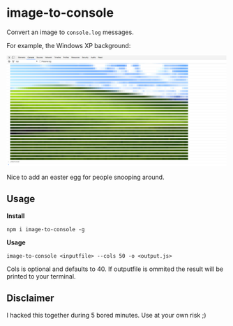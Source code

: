 # image-to-console

Convert an image to `console.log` messages.

For example, the Windows XP background:

![Screen shot](https://raw.githubusercontent.com/TimBroddin/image-to-console/master/screenshot.png)

Nice to add an easter egg for people snooping around.

## Usage

**Install**

	npm i image-to-console -g
	
**Usage**

	image-to-console <inputfile> --cols 50 -o <output.js>
	

Cols is optional and defaults to 40. 
If outputfile is ommited the result will be printed to your terminal.

## Disclaimer

I hacked this together during 5 bored minutes. Use at your own risk ;)